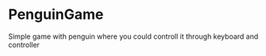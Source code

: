 # PenguinGame
Simple game with penguin where you could controll it through keyboard and controller 
